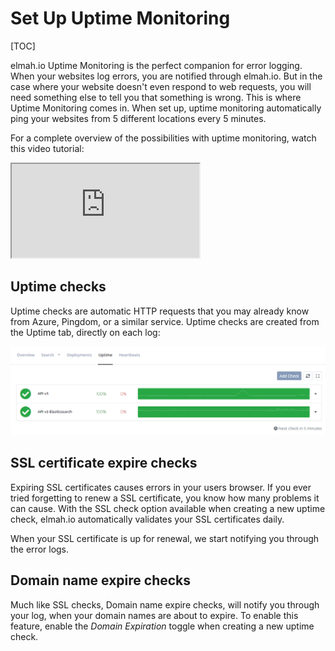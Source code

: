# Set Up Uptime Monitoring

[TOC]

elmah.io Uptime Monitoring is the perfect companion for error logging. When your websites log errors, you are notified through elmah.io. But in the case where your website doesn't even respond to web requests, you will need something else to tell you that something is wrong. This is where Uptime Monitoring comes in. When set up, uptime monitoring automatically ping your websites from 5 different locations every 5 minutes.

For a complete overview of the possibilities with uptime monitoring, watch this video tutorial:

<div class="embed-responsive embed-responsive-16by9">
  <iframe class="embed-responsive-item" src="https://www.youtube.com/embed/EZ9iNfB9Blw?rel=0" allowfullscreen></iframe>
</div>

## Uptime checks

Uptime checks are automatic HTTP requests that you may already know from Azure, Pingdom, or a similar service. Uptime checks are created from the Uptime tab, directly on each log:

![Uptime checks](images/uptime_check_with_error.png)

## SSL certificate expire checks

Expiring SSL certificates causes errors in your users browser. If you ever tried forgetting to renew a SSL certificate, you know how many problems it can cause. With the SSL check option available when creating a new uptime check, elmah.io automatically validates your SSL certificates daily.

When your SSL certificate is up for renewal, we start notifying you through the error logs.

## Domain name expire checks

Much like SSL checks, Domain name expire checks, will notify you through your log, when your domain names are about to expire. To enable this feature, enable the *Domain Expiration* toggle when creating a new uptime check.